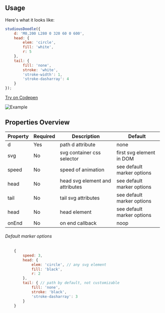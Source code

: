 ## Usage

Here's what it looks like:

```javascript
studiousDoodle({
    d: 'M0,200 L280 0 320 60 0 600',
    head: {
        elem: 'circle',
        fill: 'white',
        r: 5
    },
    tail: {
        fill: 'none',
        stroke: 'white',
        'stroke-width': 1,
        'stroke-dasharray': 4
    }
});
```



[Try on Codepen](https://codepen.io/idx/pen/KVBzXX)

![Example](https://user-images.githubusercontent.com/13149550/69920477-c3204080-1488-11ea-964a-afd527c8e7ef.gif)



## Properties Overview 

| Property          | Required | Description                  | Default                  |
|---------------|----------|------------------------------|--------------------------|
| d            | Yes        | path d attribute             | none                     |
| svg           | No        | svg container css selector    | first svg element in DOM |
| speed | No        | speed of animation | see default marker options   |
| head | No        | head svg element and attributes | see default marker options   |
| tail | No        | tail svg attributes | see default marker options   |
| head | No        | head element | see default marker options   |
| onEnd | No        | on end callback | noop   


###### Default marker options

```javascript
    {
        speed: 3, 
        head: {
            elem: 'circle', // any svg element
            fill: 'black',
            r: 2
        },
        tail: { // path by default, not customizable
            fill: 'none',
            stroke: 'black',
            'stroke-dasharray': 3
        }
    }       


```
